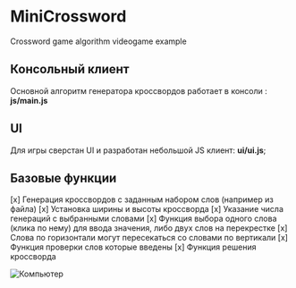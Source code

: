 # MiniCrossword
Crossword game algorithm
videogame example

## Консольный клиент
Основной алгоритм генератора кроссвордов работает в консоли : **js/main.js**

## UI
Для игры сверстан UI и разработан небольшой JS клиент: **ui/ui.js**;

## Базовые функции
[x] Генерация кроссвордов с заданным набором слов (например из файла)
[x] Установка ширины и высоты кроссворда
[x] Указание числа генераций с выбранными словами
[x] Функция выбора одного слова (клика по нему) для ввода значения, либо двух слов на перекрестке
[x] Слова по горизонтали могут пересекаться со словами по вертикали
[x] Функция проверки слов которые введены
[x] Функция решения кроссворда

![Компьютер](https://i.ibb.co/CsNGzG1y/crossword.png)
